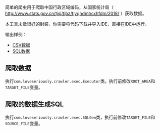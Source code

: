 简单的爬虫用于爬取中国行政区域编码，从国家统计局（ http://www.stats.gov.cn/tjsj/tjbz/tjyqhdmhcxhfdm/2018/ ）获取数据。

本工具未做很好的封装，你需要将代码下载并导入IDE，直接在IDE中运行。

输出样例：

* [CSV数据](https://github.com/ypji/chinese-area-code-crawler/blob/master/examples/34.csv?raw=true)
* [SQL数据](https://github.com/ypji/chinese-area-code-crawler/blob/master/examples/34.sql?raw=true)

## 爬取数据

执行`com.loveseriously.crawler.exec.Executor`类。执行前修改`ROOT_AREA`和`TARGET_FILE`变量。

## 爬取的数据生成SQL

执行`com.loveseriously.crawler.exec.SQLGen`类，执行前修改`TARGET_FILE`和`SOURCE_FILE`变量。
